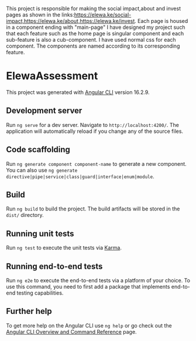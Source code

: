 
This project is responsible for making the social impact,about and invest pages as shown in the links:https://elewa.ke/social-impact,https://elewa.ke/about,https://elewa.ke/invest.
Each page is housed in a component ending with "main-page"
I have designed my project such that each feature such as the home page is singular component and each sub-feature is also a cub-component.
I have used normal css for each component.
The components are named according to its corresponding feature.

# ElewaAssessment

This project was generated with [Angular CLI](https://github.com/angular/angular-cli) version 16.2.9.

## Development server

Run `ng serve` for a dev server. Navigate to `http://localhost:4200/`. The application will automatically reload if you change any of the source files.

## Code scaffolding

Run `ng generate component component-name` to generate a new component. You can also use `ng generate directive|pipe|service|class|guard|interface|enum|module`.

## Build

Run `ng build` to build the project. The build artifacts will be stored in the `dist/` directory.

## Running unit tests

Run `ng test` to execute the unit tests via [Karma](https://karma-runner.github.io).

## Running end-to-end tests

Run `ng e2e` to execute the end-to-end tests via a platform of your choice. To use this command, you need to first add a package that implements end-to-end testing capabilities.

## Further help

To get more help on the Angular CLI use `ng help` or go check out the [Angular CLI Overview and Command Reference](https://angular.io/cli) page.
